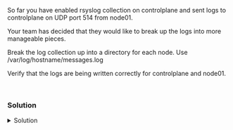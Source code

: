 So far you have enabled rsyslog collection on controlplane and sent logs to controlplane on UDP port 514 from node01. 

Your team has decided that they would like to break up the logs into more manageable pieces.

Break the log collection up into a directory for each node. Use /var/log/hostname/messages.log

Verify that the logs are being written correctly for controlplane and node01.


<br>

### Solution
<details>
<summary>Solution</summary>
Create a log filter on controlplane

```plain
vi /etc/rsyslog.d/30-remote.conf
```{{exec}}

Add the following lines to your new file.

```plain
$template RemoteLogs,"/var/log/%HOSTNAME%/messages.log
if ($fromhost-ip != "127.0.0.1") then ?RemoteLogs
&~
```

Restart the rsyslog service on controlplane

```plain
systemctl restart rsyslog
```{{exec}}

Verify that the logs from node01 are going to the correct place.

```plain
tail -f /var/log/node01/messages.log
```{{exec}}

Hit ctrl + c to quit that tail of the file.

Verify that the controlplane logs are still going to the correct place.

```plain
tail -f /var/log/syslog
```{{exec}}

Hit ctrl + c to quit that tail of the file.

</details>